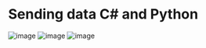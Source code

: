 # Sending data C# and Python
![image](https://user-images.githubusercontent.com/17753976/126081297-e530026f-5238-4115-96ed-3ee83e3c4a49.png)
![image](https://user-images.githubusercontent.com/17753976/126081325-c22eaeb3-e7ae-4ca4-a427-1954316c8195.png)
![image](https://user-images.githubusercontent.com/17753976/126081328-c2a456b7-bd73-4d84-8d61-aa2bfdc5110f.png)




